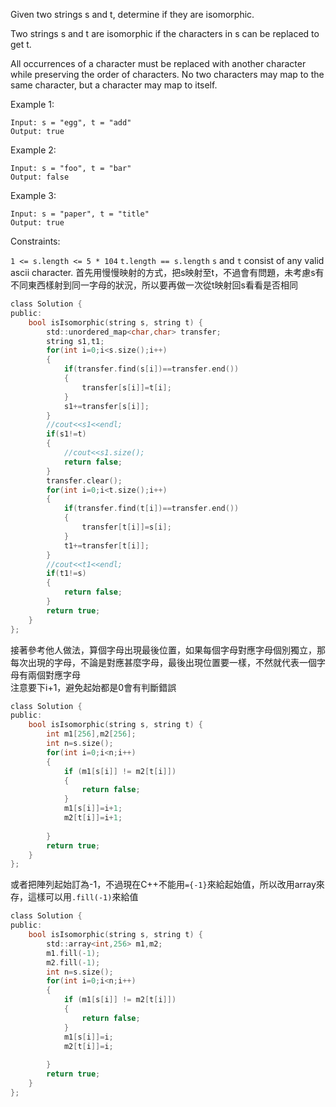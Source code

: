 Given two strings s and t, determine if they are isomorphic.

Two strings s and t are isomorphic if the characters in s can be replaced to get t.

All occurrences of a character must be replaced with another character while preserving the order of characters. No two characters may map to the same character, but a character may map to itself.

 

Example 1:
```
Input: s = "egg", t = "add"
Output: true
```
Example 2:
```
Input: s = "foo", t = "bar"
Output: false
```
Example 3:
```
Input: s = "paper", t = "title"
Output: true
```

Constraints:

```1 <= s.length <= 5 * 104```
```t.length == s.length```
```s``` and ```t``` consist of any valid ascii character.
首先用慢慢映射的方式，把s映射至t，不過會有問題，未考慮s有不同東西樣射到同一字母的狀況，所以要再做一次從t映射回s看看是否相同
```c
class Solution {
public:
    bool isIsomorphic(string s, string t) {
        std::unordered_map<char,char> transfer;
        string s1,t1;
        for(int i=0;i<s.size();i++)
        {
            if(transfer.find(s[i])==transfer.end())
            {
                transfer[s[i]]=t[i];
            }
            s1+=transfer[s[i]];
        }
        //cout<<s1<<endl;
        if(s1!=t)
        {
            //cout<<s1.size();
            return false;
        }
        transfer.clear();
        for(int i=0;i<t.size();i++)
        {
            if(transfer.find(t[i])==transfer.end())
            {
                transfer[t[i]]=s[i];
            }
            t1+=transfer[t[i]];
        }
        //cout<<t1<<endl;
        if(t1!=s)
        {
            return false;
        }
        return true;
    }
};
```
接著參考他人做法，算個字母出現最後位置，如果每個字母對應字母個別獨立，那每次出現的字母，不論是對應甚麼字母，最後出現位置要一樣，不然就代表一個字母有兩個對應字母  
注意要下i+1，避免起始都是0會有判斷錯誤
```c
class Solution {
public:
    bool isIsomorphic(string s, string t) {
        int m1[256],m2[256];
        int n=s.size();
        for(int i=0;i<n;i++)
        {
            if (m1[s[i]] != m2[t[i]]) 
            {
                return false;
            }
            m1[s[i]]=i+1;
            m2[t[i]]=i+1;
            
        }
        return true;
    }
};

```

或者把陣列起始訂為-1，不過現在C++不能用```={-1}```來給起始值，所以改用array來存，這樣可以用```.fill(-1)```來給值
```c
class Solution {
public:
    bool isIsomorphic(string s, string t) {
        std::array<int,256> m1,m2;
        m1.fill(-1);
        m2.fill(-1);
        int n=s.size();
        for(int i=0;i<n;i++)
        {
            if (m1[s[i]] != m2[t[i]]) 
            {
                return false;
            }
            m1[s[i]]=i;
            m2[t[i]]=i;
            
        }
        return true;
    }
};

```
